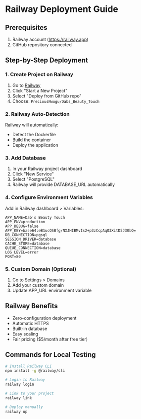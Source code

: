 # Railway Deployment Guide

## Prerequisites
1. Railway account (https://railway.app)
2. GitHub repository connected

## Step-by-Step Deployment

### 1. Create Project on Railway
1. Go to [Railway](https://railway.app)
2. Click "Start a New Project"
3. Select "Deploy from GitHub repo"
4. Choose: `PreciousNwogu/Dabs_Beauty_Touch`

### 2. Railway Auto-Detection
Railway will automatically:
- Detect the Dockerfile
- Build the container
- Deploy the application

### 3. Add Database
1. In your Railway project dashboard
2. Click "New Service" 
3. Select "PostgreSQL"
4. Railway will provide DATABASE_URL automatically

### 4. Configure Environment Variables
Add in Railway dashboard > Variables:
```
APP_NAME=Dab's Beauty Touch
APP_ENV=production
APP_DEBUG=false
APP_KEY=base64:eB1ucQSBfg/NXJHIBMvIs2+p3zCcpAqO3XitD5J30bQ=
DB_CONNECTION=pgsql
SESSION_DRIVER=database
CACHE_STORE=database
QUEUE_CONNECTION=database
LOG_LEVEL=error
PORT=80
```

### 5. Custom Domain (Optional)
1. Go to Settings > Domains
2. Add your custom domain
3. Update APP_URL environment variable

## Railway Benefits
- Zero-configuration deployment
- Automatic HTTPS
- Built-in database
- Easy scaling
- Fair pricing ($5/month after free tier)

## Commands for Local Testing
```bash
# Install Railway CLI
npm install -g @railway/cli

# Login to Railway  
railway login

# Link to your project
railway link

# Deploy manually
railway up
```
